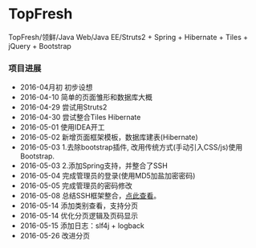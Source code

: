 # TopFresh
TopFresh/领鲜/Java Web/Java EE/Struts2 + Spring + Hibernate + Tiles + jQuery + Bootstrap

### 项目进展
- 2016-04月初 初步设想
- 2016-04-10 简单的页面雏形和数据库大概
- 2016-04-29 尝试用Struts2
- 2016-04-30 尝试整合Tiles Hibernate
- 2016-05-01 使用IDEA开工
- 2016-05-02 新增页面框架模板，数据库建表(Hibernate)
- 2016-05-03 1.去除bootstrap插件, 改用传统方式(手动引入CSS/js)使用Bootstrap. 
- 2016-05-03 2.添加Spring支持，并整合了SSH
- 2016-05-04 完成管理员的登录(使用MD5加盐加密密码)
- 2016-05-05 完成管理员的密码修改
- 2016-05-08 总结SSH框架整合，[点此查看](http://youthlin.com/?p=1237)。
- 2016-05-14 添加类别查看，支持分页
- 2016-05-14 优化分页逻辑及页码显示
- 2016-05-15 添加日志：slf4j + logback
- 2016-05-26 改进分页